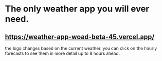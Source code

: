 # The only weather app you will ever need.
## https://weather-app-woad-beta-45.vercel.app/
the logo changes based on the current weather.
you can click on the hourly forecasts to see them in more detail up to 8 hours ahead.

